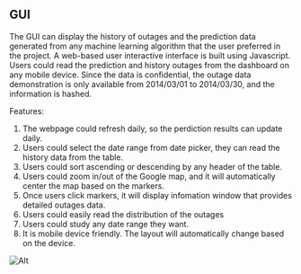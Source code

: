 ## GUI

The GUI can display the history of outages and the prediction data generated from any machine learning algorithm that the user preferred in the project. A web-based user interactive interface is built using Javascript. Users could read the prediction and history outages from the dashboard on any mobile device. Since the data is confidential, the outage data demonstration is only available from 2014/03/01 to 2014/03/30, and the information is hashed.

Features:
1. The webpage could refresh daily, so the perdiction results can update daily.
2. Users could select the date range from date picker, they can read the history data from the table.
3. Users could sort ascending or descending by any header of the table.
4. Users could zoom in/out of the Google map, and it will automatically center the map based on the markers.
5. Once users click markers, it will display infomation window that provides detailed outages data.
6. Users could easily read the distribution of the outages
7. Users could study any date range they want.
8. It is mobile device friendly. The layout will automatically change based on the device.

![Alt](https://github.com/rkastilani/PowerOutagePredictor/blob/master/GUI%20demo/GUI_demo.png)
